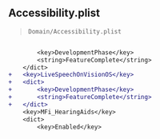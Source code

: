 ## Accessibility.plist

> `Domain/Accessibility.plist`

```diff

 		<key>DevelopmentPhase</key>
 		<string>FeatureComplete</string>
 	</dict>
+	<key>LiveSpeechOnVisionOS</key>
+	<dict>
+		<key>DevelopmentPhase</key>
+		<string>FeatureComplete</string>
+	</dict>
 	<key>MFi_HearingAids</key>
 	<dict>
 		<key>Enabled</key>

```
